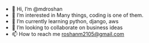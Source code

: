 - 👋 Hi, I’m @mdroshan
- 👀 I’m interested in Many things, coding is one of them.
- 🌱 I’m currently learning python, django, aws
- 💞️ I’m looking to collaborate on business ideas
- 📫 How to reach me roshanm2105@gmail.com

<!---
mdroshan25/mdroshan25 is a ✨ special ✨ repository because its `README.md` (this file) appears on your GitHub profile.
You can click the Preview link to take a look at your changes.
--->
